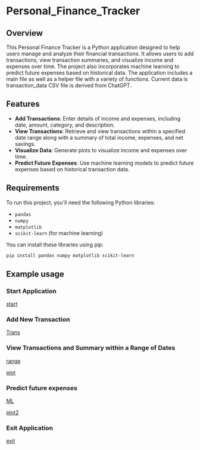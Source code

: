 # Personal_Finance_Tracker

## Overview

This Personal Finance Tracker is a Python application designed to help users manage and analyze their financial transactions. It allows users to add transactions, view transaction summaries, and visualize income and expenses over time. The project also incorporates machine learning to predict future expenses based on historical data. The application includes a main file as well as a helper file with a variety of functions. Current data is transaction_data CSV file is derived from ChatGPT.

## Features

- **Add Transactions**: Enter details of income and expenses, including date, amount, category, and description.
- **View Transactions**: Retrieve and view transactions within a specified date range along with a summary of total income, expenses, and net savings.
- **Visualize Data**: Generate plots to visualize income and expenses over time.
- **Predict Future Expenses**: Use machine learning models to predict future expenses based on historical transaction data.

## Requirements

To run this project, you'll need the following Python libraries:

- `pandas`
- `numpy`
- `matplotlib`
- `scikit-learn` (for machine learning)

You can install these libraries using pip:

```bash
pip install pandas numpy matplotlib scikit-learn
```
## Example usage

### Start Application

[start](media\Startingapp.png)

### Add New Transaction

[Trans](media\Entertransaction.png)

### View Transactions and Summary within a Range of Dates

[range](media\seerange.png)

[plot](media\Figure_1.png)

### Predict future expenses

[ML](media\predict.png)

[plot2](media\Figure2.png)

### Exit Application

[exit](media\exit.png)
